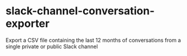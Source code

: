 # slack-channel-conversation-exporter
Export a CSV file containing the last 12 months of conversations from a single private or public Slack channel
